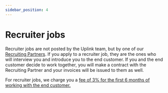 ```yaml
---
sidebar_position: 4
---
```


# Recruiter jobs

Recruiter jobs are not posted by the Uplink team, but by one of our [Recruiting Partners](middleman-jobs.md#recruiting-partners). If you apply to a recruiter job, they are the ones who will interview you and introduce you to the end customer. If you and the end customer decide to work together, you will make a contract with the Recruiting Partner and your invoices will be issued to them as well.

For recruiter jobs, we charge you a [fee of 3% for the first 6 months of working with the end customer.](our-fee.md)
